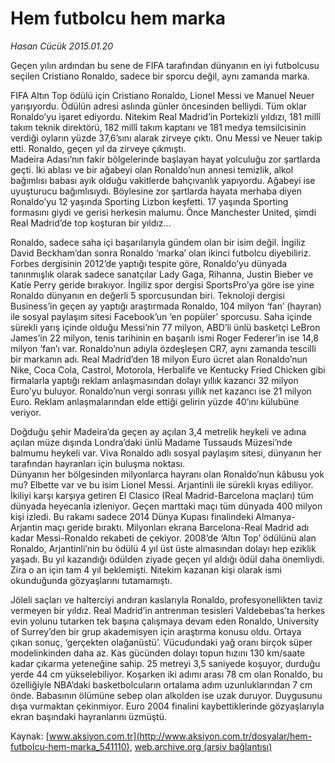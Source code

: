 # Hem futbolcu hem marka

*Hasan Cücük 2015.01.20*

<div class="pNewsDetailMainContent" itemprop="articleBody">
 <p>
  Geçen yılın ardından bu sene de FIFA tarafından dünyanın en iyi futbolcusu seçilen Cristiano Ronaldo, sadece bir sporcu değil, aynı zamanda marka.
 </p>
 <p>
  FIFA Altın Top ödülü için Cristiano Ronaldo, Lionel Messi ve Manuel Neuer yarışıyordu. Ödülün adresi aslında günler öncesinden belliydi. Tüm oklar Ronaldo’yu işaret ediyordu. Nitekim Real Madrid’in Portekizli yıldızı, 181 millî takım teknik direktörü, 182 millî takım kaptanı ve 181 medya temsilcisinin verdiği oyların yüzde 37,6’sını alarak zirveye çıktı. Onu Messi ve Neuer takip etti. Ronaldo, geçen yıl da zirveye çıkmıştı.
  <br>
   Madeira Adası’nın fakir bölgelerinde başlayan hayat yolculuğu zor şartlarda geçti. İki ablası ve bir ağabeyi olan Ronaldo’nun annesi temizlik, alkol bağımlısı babası ayık olduğu vakitlerde bahçıvanlık yapıyordu. Ağabeyi ise uyuşturucu bağımlısıydı. Böylesine zor şartlarda hayata merhaba diyen Ronaldo’yu 12 yaşında Sporting Lizbon keşfetti. 17 yaşında Sporting formasını giydi ve gerisi herkesin malumu. Önce Manchester United, şimdi Real Madrid’de top koşturan bir yıldız...
  </br>
 </p>
 <p>
  Ronaldo, sadece saha içi başarılarıyla gündem olan bir isim değil. İngiliz David Beckham’dan sonra Ronaldo ‘marka’ olan ikinci futbolcu diyebiliriz. Forbes dergisinin 2012’de yaptığı tespite göre, Ronaldo’yu dünyada tanınmışlık olarak sadece sanatçılar Lady Gaga, Rihanna, Justin Bieber ve Katie Perry geride bırakıyor. İngiliz spor dergisi SportsPro’ya göre ise yine Ronaldo dünyanın en değerli 5 sporcusundan biri. Teknoloji dergisi Business’in geçen ay yaptığı araştırmada Ronaldo, 104 milyon ‘fan’ (hayran) ile sosyal paylaşım sitesi Facebook’un ‘en popüler’ sporcusu. Saha içinde sürekli yarış içinde olduğu Messi’nin 77 milyon, ABD’li ünlü basketçi LeBron James’in 22 milyon, tenis tarihinin en başarılı ismi Roger Federer’in ise 14,8 milyon ‘fan’ı var. Ronaldo’nun adıyla özdeşleşen CR7, aynı zamanda tescilli bir markanın adı. Real Madrid’den 18 milyon Euro ücret alan Ronaldo’nun Nike, Coca Cola, Castrol, Motorola, Herbalife ve Kentucky Fried Chicken gibi firmalarla yaptığı reklam anlaşmasından dolayı yıllık kazancı 32 milyon Euro’yu buluyor. Ronaldo’nun vergi sonrası yıllık net kazancı ise 21 milyon Euro. Reklam anlaşmalarından elde ettiği gelirin yüzde 40’ını külubüne veriyor.
 </p>
 <p>
  Doğduğu şehir Madeira’da geçen ay açılan 3,4 metrelik heykeli ve adına açılan müze dışında Londra’daki ünlü Madame Tussauds Müzesi’nde balmumu heykeli var. Viva Ronaldo adlı sosyal paylaşım sitesi, dünyanın her tarafından hayranları için buluşma noktası.
  <br>
   Dünyanın her bölgesinden milyonlarca hayranı olan Ronaldo’nun kâbusu yok mu? Elbette var ve bu isim Lionel Messi. Arjantinli ile sürekli kıyas ediliyor. İkiliyi karşı karşıya getiren El Clasico (Real Madrid-Barcelona maçları) tüm dünyada heyecanla izleniyor. Geçen marttaki maçı tüm dünyada 400 milyon kişi izledi. Bu rakamı sadece 2014 Dünya Kupası finalindeki Almanya-Arjantin maçı geride bıraktı. Milyonları ekrana Barcelona-Real Madrid adı kadar Messi-Ronaldo rekabeti de çekiyor. 2008’de ‘Altın Top’ ödülünü alan Ronaldo, Arjantinli’nin bu ödülü 4 yıl üst üste almasından dolayı hep eziklik yaşadı. Bu yıl kazandığı ödülden ziyade geçen yıl aldığı ödül daha önemliydi. Zira o an için tam 4 yıl beklemişti. Nitekim kazanan kişi olarak ismi okunduğunda gözyaşlarını tutamamıştı.
  </br>
 </p>
 <p>
  Jöleli saçları ve halterciyi andıran kaslarıyla Ronaldo, profesyonellikten taviz vermeyen bir yıldız. Real Madrid’in antrenman tesisleri Valdebebas’ta herkes evin yolunu tutarken tek başına çalışmaya devam eden Ronaldo, University of Surrey’den bir grup akademisyen için araştırma konusu oldu. Ortaya çıkan sonuç, ‘gerçekten olağanüstü’. Vücudundaki yağ oranı birçok süper modelinkinden daha az. Kas gücünden dolayı topun hızını 130 km/saate kadar çıkarma yeteneğine sahip. 25 metreyi 3,5 saniyede koşuyor, durduğu yerde 44 cm yükselebiliyor. Koşarken iki adımı arası 78 cm olan Ronaldo, bu özelliğiyle NBA’daki basketbolcuların ortalama adım uzunluklarından 7 cm önde. Babasının ölümüne sebep olan alkolden ise uzak duruyor. Duygusunu dışa vurmaktan çekinmiyor. Euro 2004 finalini kaybettiklerinde gözyaşlarıyla ekran başındaki hayranlarını üzmüştü.
 </p>
</div>


Kaynak: [www.aksiyon.com.tr](http://www.aksiyon.com.tr/dosyalar/hem-futbolcu-hem-marka_541110), [web.archive.org (arşiv bağlantısı)](http://web.archive.org/web/20150629004639/http://www.aksiyon.com.tr/dosyalar/hem-futbolcu-hem-marka_541110)
